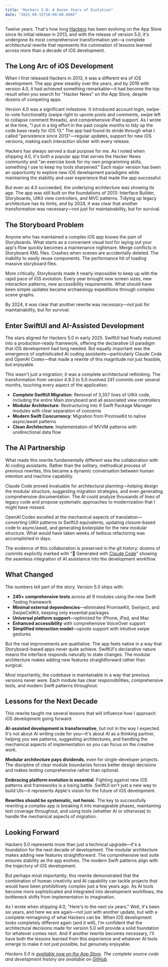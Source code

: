 ```yaml
---
title: "Hackers 5.0: A Dozen Years of Evolution"
date: "2025-09-15T10:00:00.000Z"
---
```


Twelve years. That's how long [Hackers](https://github.com/weiran/Hackers) has been evolving on the App Store since its initial release in 2013, and with the release of version 5.0, it's undergone its most comprehensive transformation yet—a complete architectural rewrite that represents the culmination of lessons learned across more than a decade of iOS development.

## The Long Arc of iOS Development

When I first released Hackers in 2013, it was a different era of iOS development. The app grew steadily over the years, and by 2019 with version 4.0, it had achieved something remarkable—it had become the top result when you search for "Hacker News" on the App Store, despite dozens of competing apps.

Version 4.0 was a significant milestone. It introduced account login, swipe-to-vote functionality (swipe right to upvote posts and comments, swipe left to collapse comment threads), and comprehensive iPad support. As I wrote at the time, "I put in a big effort in the past couple months to tidy up the code base ready for iOS 13." The app had found its stride through what I called "persistence since 2013"—regular updates, support for new iOS versions, making each interaction slicker with every release.

Hackers has always served a dual purpose for me. As I noted when shipping 4.0, it's both a popular app that serves the Hacker News community and "an exercise book for my own programming skills, something I use to keep my tools sharpened." Each major version has been an opportunity to explore new iOS development paradigms while maintaining the stability and user experience that made the app successful.

But even as 4.0 succeeded, the underlying architecture was showing its age. The app was still built on the foundations of 2013: Interface Builder, Storyboards, UIKit view controllers, and MVC patterns. Tidying up legacy architecture has its limits, and by 2024, it was clear that another transformation was necessary—not just for maintainability, but for survival.

## The Storyboard Problem

Anyone who has maintained a complex iOS app knows the pain of Storyboards. What starts as a convenient visual tool for laying out your app's flow quickly becomes a maintenance nightmare. Merge conflicts in Storyboard XML files. Crashes when scenes are accidentally deleted. The inability to easily reuse components. The performance hit of loading massive storyboard files.

More critically, Storyboards made it nearly impossible to keep up with the rapid pace of iOS evolution. Every year brought new screen sizes, new interaction patterns, new accessibility requirements. What should have been simple updates became archaeology expeditions through complex scene graphs.

By 2024, it was clear that another rewrite was necessary—not just for maintainability, but for survival.

## Enter SwiftUI and AI-Assisted Development

The stars aligned for Hackers 5.0 in early 2025. SwiftUI had finally matured into a production-ready framework, offering the declarative UI paradigm that iOS development had long needed. But equally important was the emergence of sophisticated AI coding assistants—particularly Claude Code and OpenAI Codex—that made a rewrite of this magnitude not just feasible, but enjoyable.

This wasn't just a migration; it was a complete architectural rethinking. The transformation from version 4.9.3 to 5.0 involved 241 commits over several months, touching every aspect of the application:

* **Complete SwiftUI Migration**: Removal of 3,357 lines of UIKit code, including the entire Main.storyboard and all associated view controllers
* **Modular Architecture**: Restructuring into 9 Swift Package Manager modules with clear separation of concerns
* **Modern Swift Concurrency**: Migration from PromiseKit to native async/await patterns
* **Clean Architecture**: Implementation of MVVM patterns with unidirectional data flow

## The AI Partnership

What made this rewrite fundamentally different was the collaboration with AI coding assistants. Rather than the solitary, methodical process of previous rewrites, this became a dynamic conversation between human intention and machine capability.

Claude Code proved invaluable for architectural planning—helping design the modular structure, suggesting migration strategies, and even generating comprehensive documentation. The AI could analyze thousands of lines of legacy code and propose systematic approaches to modernization that I might have missed.

OpenAI Codex excelled at the mechanical aspects of translation—converting UIKit patterns to SwiftUI equivalents, updating closure-based code to async/await, and generating boilerplate for the new modular structure. What would have taken weeks of tedious refactoring was accomplished in days.

The evidence of this collaboration is preserved in the git history: dozens of commits explicitly marked with "🤖 Generated with [Claude Code](https://claude.ai/code)" showing the seamless integration of AI assistance into the development workflow.

## What Changed

The numbers tell part of the story. Version 5.0 ships with:

* **245+ comprehensive tests** across all 9 modules using the new Swift Testing framework
* **Minimal external dependencies**—eliminated PromiseKit, Swinject, and SwipeCellKit, keeping only essential packages
* **Universal platform support**—optimized for iPhone, iPad, and Mac
* **Enhanced accessibility** with comprehensive VoiceOver support
* **Simplified interaction model**—upvote support with intuitive swipe gestures

But the real improvements are qualitative. The app feels native in a way that Storyboard-based apps never quite achieve. SwiftUI's declarative nature means the interface responds naturally to state changes. The modular architecture makes adding new features straightforward rather than surgical.

Most importantly, the codebase is maintainable in a way that previous versions never were. Each module has clear responsibilities, comprehensive tests, and modern Swift patterns throughout.

## Lessons for the Next Decade

This rewrite taught me several lessons that will influence how I approach iOS development going forward:

**AI-assisted development is transformative**, but not in the way I expected. It's not about AI writing code for you—it's about AI as a thinking partner, helping you see patterns, suggesting architectures, and handling the mechanical aspects of implementation so you can focus on the creative work.

**Modular architecture pays dividends**, even for single-developer projects. The discipline of clear module boundaries forces better design decisions and makes testing comprehensive rather than optional.

**Embracing platform evolution is essential**. Fighting against new iOS patterns and frameworks is a losing battle. SwiftUI isn't just a new way to build UIs—it represents Apple's vision for the future of iOS development.

**Rewrites should be systematic, not heroic**. The key to successfully rewriting a complex app is breaking it into manageable phases, maintaining test coverage throughout, and using tools (whether AI or otherwise) to handle the mechanical aspects of migration.

## Looking Forward

Hackers 5.0 represents more than just a technical upgrade—it's a foundation for the next decade of development. The modular architecture makes adding new features straightforward. The comprehensive test suite ensures stability as the app evolves. The modern Swift patterns align with the trajectory of iOS development.

But perhaps most importantly, this rewrite demonstrated that the combination of human creativity and AI capability can tackle projects that would have been prohibitively complex just a few years ago. As AI tools become more sophisticated and integrated into development workflows, the bottleneck shifts from implementation to imagination.

As I wrote when shipping 4.0, "Here's to the next six years." Well, it's been six years, and here we are again—not just with another update, but with a complete reimagining of what Hackers can be. When iOS development looks completely different again (and it will), I'm confident that the architectural decisions made for version 5.0 will provide a solid foundation for whatever comes next. And if another rewrite becomes necessary, I'll have both the lessons learned from this experience and whatever AI tools emerge to make it not just possible, but genuinely enjoyable.

*Hackers 5.0 is [available now on the App Store](https://apps.apple.com/app/hackers/id603503901). The complete source code and development history are available on [GitHub](https://github.com/weiran/Hackers).*
